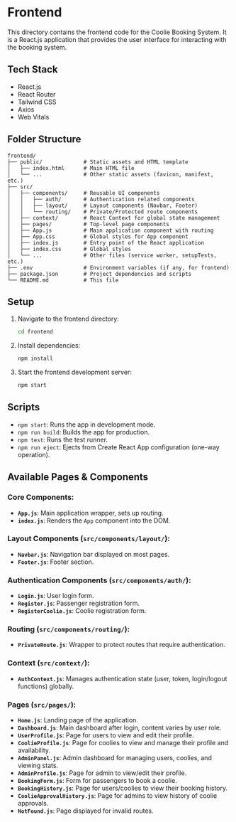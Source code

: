 # Frontend

This directory contains the frontend code for the Coolie Booking System. It is a React.js application that provides the user interface for interacting with the booking system.

## Tech Stack

- React.js
- React Router
- Tailwind CSS
- Axios
- Web Vitals

## Folder Structure

```
frontend/
├── public/             # Static assets and HTML template
│   ├── index.html      # Main HTML file
│   └── ...             # Other static assets (favicon, manifest, etc.)
├── src/
│   ├── components/     # Reusable UI components
│   │   ├── auth/       # Authentication related components
│   │   ├── layout/     # Layout components (Navbar, Footer)
│   │   └── routing/    # Private/Protected route components
│   ├── context/        # React Context for global state management
│   ├── pages/          # Top-level page components
│   ├── App.js          # Main application component with routing
│   ├── App.css         # Global styles for App component
│   ├── index.js        # Entry point of the React application
│   ├── index.css       # Global styles
│   └── ...             # Other files (service worker, setupTests, etc.)
├── .env                # Environment variables (if any, for frontend)
├── package.json        # Project dependencies and scripts
└── README.md           # This file
```

## Setup

1.  Navigate to the frontend directory:
    ```bash
    cd frontend
    ```
2.  Install dependencies:
    ```bash
    npm install
    ```
3.  Start the frontend development server:
    ```bash
    npm start
    ```

## Scripts

- `npm start`: Runs the app in development mode.
- `npm run build`: Builds the app for production.
- `npm test`: Runs the test runner.
- `npm run eject`: Ejects from Create React App configuration (one-way operation).

## Available Pages & Components

### Core Components:
*   **`App.js`**: Main application wrapper, sets up routing.
*   **`index.js`**: Renders the `App` component into the DOM.

### Layout Components (`src/components/layout/`):
*   **`Navbar.js`**: Navigation bar displayed on most pages.
*   **`Footer.js`**: Footer section.

### Authentication Components (`src/components/auth/`):
*   **`Login.js`**: User login form.
*   **`Register.js`**: Passenger registration form.
*   **`RegisterCoolie.js`**: Coolie registration form.

### Routing (`src/components/routing/`):
*   **`PrivateRoute.js`**: Wrapper to protect routes that require authentication.

### Context (`src/context/`):
*   **`AuthContext.js`**: Manages authentication state (user, token, login/logout functions) globally.

### Pages (`src/pages/`):
*   **`Home.js`**: Landing page of the application.
*   **`Dashboard.js`**: Main dashboard after login, content varies by user role.
*   **`UserProfile.js`**: Page for users to view and edit their profile.
*   **`CoolieProfile.js`**: Page for coolies to view and manage their profile and availability.
*   **`AdminPanel.js`**: Admin dashboard for managing users, coolies, and viewing stats.
*   **`AdminProfile.js`**: Page for admin to view/edit their profile.
*   **`BookingForm.js`**: Form for passengers to book a coolie.
*   **`BookingHistory.js`**: Page for users/coolies to view their booking history.
*   **`CoolieApprovalHistory.js`**: Page for admins to view history of coolie approvals.
*   **`NotFound.js`**: Page displayed for invalid routes.

<!-- The rest of the file is the default Create React App README -->
